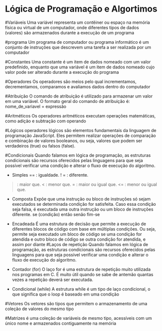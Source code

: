 
# Lógica de Programação e Algortimos

#Variáveis
 Uma variável representa um contêiner ou espaço na memória física ou virtual de um computador, onde diferentes tipos de dados (valores) são armazenados durante a execução de um programa

#programa 
Um programa de computador ou programa informático é um conjunto de instruções que descrevem uma tarefa a ser realizada por um computador

#Constantes
 Uma constante é um item de dados nomeado com um valor predefinido, enquanto que uma variável é um item de dados nomeado cujo valor pode ser alterado durante a execução do programa

#Operadores
 Os operadores são meios pelo qual incrementamos, decrementamos, comparamos e avaliamos dados dentro do computador

#Atribuição
 O comando de atribuição é utilizado para armazenar um valor em uma variável. O formato geral do comando de atribuição é: nome_de_variavel = expressão

#Aritméticos
 Os operadores aritméticos executam operações matemáticas, como adição e subtração com operando

#Lógicos
 operadores lógicos são elementos fundamentais da linguagem de programação JavaScript. Eles permitem realizar operações de comparação e combinação de valores booleanos, ou seja, valores que podem ser verdadeiros (true) ou falsos (false).

#Condicionais
 Quando falamos em lógica de programação, as estruturas condicionais são recursos oferecidos pelas linguagens para que seja possível verificar uma condição e alterar o fluxo de execução do algoritmo.
- Simples == : igualdade. ! = : diferente.
> : maior que. < : menor que.
>= : maior ou igual que. <= : menor ou igual que.

- Composta Expõe que uma instrução ou bloco de instruções só sejam executados se determinada condição for satisfeita. Caso essa condição seja falsa, é executada uma outra instrução ou um bloco de instruções diferente.
se (condição)
 então <comando1>
 senão <comando2>
fim-se 

- Encadeada É uma estrutura de decisão que permite a execução de diferentes blocos de código com base em múltiplas condições. Ou seja, permite seja executado um bloco de código se uma condição for atendida e outro bloco de código se outra condição for atendida, e assim por diante
#Laços de repetição
Quando falamos em lógica de programação, as estruturas condicionais são recursos oferecidos pelas linguagens para que seja possível verificar uma condição e alterar o fluxo de execução do algoritmo.

-  Contador (for) O laço for é uma estrutura de repetição muito utilizada nos programas em C. É muito útil quando se sabe de antemão quantas vezes a repetição deverá ser executada.

-  Condicional (while) A estrutura while é um tipo de laço condicional, o que significa que o loop é baseado em uma condição

#Vetores
Os vetores são tipos que permitem o armazenamento de uma coleção de valores do mesmo tipo

#Matrizes
é uma coleção de variáveis de mesmo tipo, acessíveis com um único nome e armazenados contiguamente na memória
